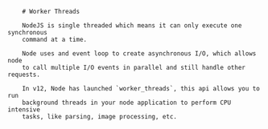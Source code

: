 



        # Worker Threads

        NodeJS is single threaded which means it can only execute one synchronous 
        command at a time. 

        Node uses and event loop to create asynchronous I/O, which allows node 
        to call multiple I/O events in parallel and still handle other requests.

        In v12, Node has launched `worker_threads`, this api allows you to run
        background threads in your node application to perform CPU intensive 
        tasks, like parsing, image processing, etc.

        
